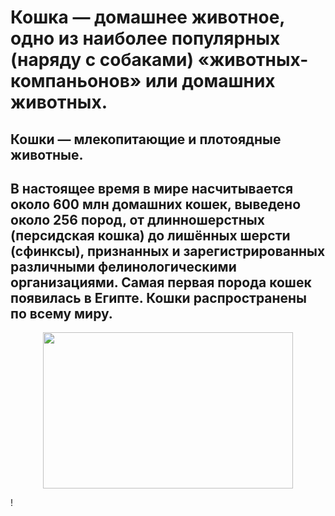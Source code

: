# Кошка — домашнее животное, одно из наиболее популярных (наряду с собаками) «животных-компаньонов» или домашних животных. 
## Кошки — млекопитающие и плотоядные животные.
## В настоящее время в мире насчитывается около 600 млн домашних кошек, выведено около 256 пород, от длинношерстных (персидская кошка) до лишённых шерсти (сфинксы), признанных и зарегистрированных различными фелинологическими организациями. Самая первая порода кошек появилась в Египте. Кошки распространены по всему миру.
 <p align="center">
  <img width="400" height="250" src="https://funik.ru/wp-content/uploads/2018/10/17478da42271207e1d86.jpg">
</p>!
